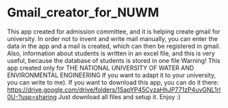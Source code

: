 # Gmail_creator_for_NUWM
This app created for аdmission committee, and it is helping create gmail for university.
In order not to invent and write mail manually, you can enter the data in the app and a mail is created, which can then be registered in gmail.
Also, information about students is written in an excel file, and this is very useful, because the database of students is stored in one file
Warning!
This app created only for THE NATIONAL UNIVERSITY OF WATER AND ENVIRONMENTAL ENGINEERING 
If you want to adapt it to your university, you can write to me).
If you want to download this app, you can do it there: https://drive.google.com/drive/folders/1SapYP45CyzaHhJP771zP4uvGNL1rl0U-?usp=sharing
Just download all files and setup it. Enjoy :)

